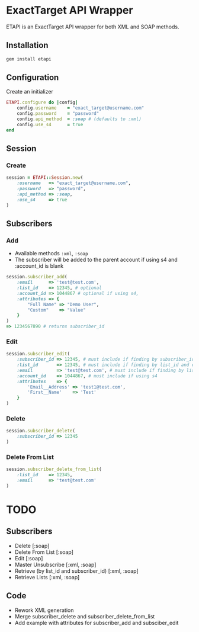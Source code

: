 ExactTarget API Wrapper
=======================

ETAPI is an ExactTarget API wrapper for both XML and SOAP methods.

Installation
------------

```ruby
gem install etapi
```

Configuration
-------------

Create an initializer

```ruby
ETAPI.configure do |config|
	config.username    = "exact_target@username.com"
	config.password    = "password"
	config.api_method  = :soap # (defaults to :xml)
	config.use_s4      = true
end
```

Session
-------

### Create
```ruby
session = ETAPI::Session.new(
	:username   => "exact_target@username.com",
	:password   => "password",
	:api_method => :soap,
	:use_s4     => true
)
```

Subscribers
-----------

### Add
* Available methods `:xml`, `:soap`
* The subscriber will be added to the parent account if using s4 and :account_id is blank

```ruby
session.subscriber_add(
	:email      => 'test@test.com',
	:list_id    => 12345, # optional
	:account_id => 1044867 # optional if using s4,
	:attributes => {
		"Full Name" => "Demo User",
		"Custom"    => "Value"
	}
)
=> 1234567890 # returns subscriber_id
```

### Edit
```ruby
session.subscriber_edit(
	:subscriber_id => 12345, # must include if finding by subscriber_id
	:list_id       => 12345, # must include if finding by list_id and email
	:email         => 'test@test.com', # must include if finding by list_id and email
	:account_id    => 1044867, # must include if using s4
	:attributes    => {
		'Email__Address' => 'test1@test.com',
		'First__Name'    => 'Test'
	}
)
```

### Delete
```ruby
session.subscriber_delete(
	:subscriber_id => 12345
)
```

### Delete From List
```ruby
session.subscriber_delete_from_list(
	:list_id    => 12345,
	:email      => 'test@test.com'
)
```

TODO
====

Subscribers
-----------
* Delete [:soap]
* Delete From List [:soap]
* Edit [:soap]
* Master Unsubscribe [:xml, :soap]
* Retrieve (by list_id and subscriber_id) [:xml, :soap]
* Retrieve Lists [:xml, :soap]

Code
----
* Rework XML generation
* Merge subscriber_delete and subscriber_delete_from_list
* Add example with attributes for subscriber_add and subsciber_edit